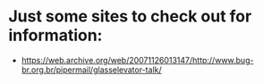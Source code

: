 # Just some sites to check out for information:

* https://web.archive.org/web/20071126013147/http://www.bug-br.org.br/pipermail/glasselevator-talk/
